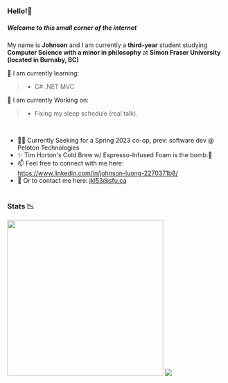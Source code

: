 
### Hello!👋
##### Welcome to this small corner of the internet 


My name is **Johnson** and I am currently a **third-year** student studying **Computer Science with a minor in philosophy** at **Simon Fraser University (located in Burnaby, BC)** 

🍎 I am currently learning:
> - C# .NET MVC

🤔 I am currently Working on:
> - Fixing my sleep schedule (real talk). 

</br>

- 👨‍💻 Currently Seeking for a Spring 2023 co-op, prev: software dev @ Peloton Technologies
- ✨ Tim Horton's Cold Brew w/ Espresso-Infused Foam is the bomb.🥴
- 📫 Feel free to connect with me here: https://www.linkedin.com/in/johnson-luong-2270371b8/ </br>
- 📧 Or to contact me here: jkl53@sfu.ca </br> </br>

### Stats 📉
<div style = "float: left" >
<img width = "360px" padding = "10px" src="https://github-readme-stats.vercel.app/api/?username=JohnsonL111&theme=tokyonight" /> 
<img src="https://github-readme-stats.vercel.app/api/top-langs/?username=JohnsonL111&theme=tokyonight&layout=compact" />


